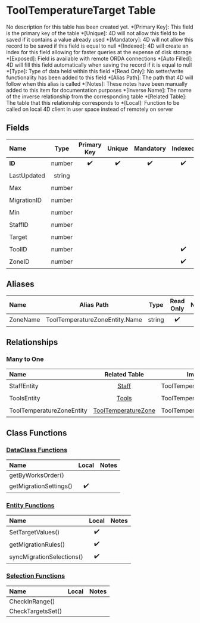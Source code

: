 ﻿# ToolTemperatureTarget Table
No description for this table has been created yet.
*[Primary Key]: This field is the primary key of the table
*[Unique]: 4D will not allow this field to be saved if it contains a value already used
*[Mandatory]: 4D will not allow this record to be saved if this field is equal to null
*[Indexed]: 4D will create an index for this field allowing for faster queries at the expense of disk storage
*[Exposed]: Field is available with remote ORDA connections
*[Auto Filled]: 4D will fill this field automatically when saving the record if it is equal to null
*[Type]: Type of data held within this field
*[Read Only]: No setter/write functionality has been added to this field
*[Alias Path]: The path that 4D will follow when this alias is called
*[Notes]: These notes have been manually added to this item for documentation purposes
*[Inverse Name]: The name of the inverse relationship from the corresponding table
*[Related Table]: The table that this relationship corresponds to
*[Local]: Function to be called on local 4D client in user space instead of remotely on server
## Fields

|Name|Type|Primary Key|Unique|Mandatory|Indexed|Exposed|Auto Filled|Notes|
|:---|:---:|:---:|:---:|:---:|:---:|:---:|:---:|:---:|
|**ID**|number|✔️|✔️|✔️|✔️|✔️|✔️||
|LastUpdated|string|||||✔️|||
|Max|number|||||✔️|||
|MigrationID|number|||||✔️|||
|Min|number|||||✔️|||
|StaffID|number|||||✔️|||
|Target|number|||||✔️|||
|ToolID|number||||✔️|✔️|||
|ZoneID|number||||✔️|✔️|||
## Aliases

|Name|Alias Path|Type|Read Only|Notes|
|:---|:---:|:---:|:---:|:---:|
|ZoneName|ToolTemperatureZoneEntity.Name|string|✔️||
## Relationships
### Many to One

|Name|Related Table|Inverse Name|Exposed|Notes|
|:---|:---:|:---:|:---:|:---:|
|StaffEntity|[Staff](Staff.md)|ToolTemperatureTargetSelection|✔️||
|ToolsEntity|[Tools](Tools.md)|ToolTemperatureTargetSelection|✔️||
|ToolTemperatureZoneEntity|[ToolTemperatureZone](ToolTemperatureZone.md)|ToolTemperatureTargetSelection|✔️||
## Class Functions
### [DataClass Functions](https://github.com/synthotec/SynthoTec-4D/blob/main/Project/Sources/Classes/ToolTemperatureTarget.4dm)

|Name|Local|Notes|
|:---|:---:|:---:|
|getByWorksOrder()|||
|getMigrationSettings()|✔️||
### [Entity Functions](https://github.com/synthotec/SynthoTec-4D/blob/main/Project/Sources/Classes/ToolTemperatureTargetEntity.4dm)

|Name|Local|Notes|
|:---|:---:|:---:|
|SetTargetValues()|✔️||
|getMigrationRules()|✔️||
|syncMigrationSelections()|✔️||
### [Selection Functions](https://github.com/synthotec/SynthoTec-4D/blob/main/Project/Sources/Classes/ToolTemperatureTargetSelection.4dm)

|Name|Local|Notes|
|:---|:---:|:---:|
|CheckInRange()|||
|CheckTargetsSet()|||